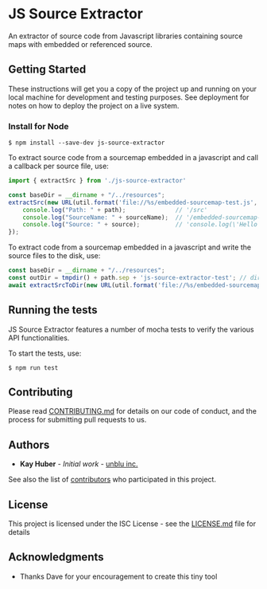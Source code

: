 # JS Source Extractor

An extractor of source code from Javascript libraries containing source maps with embedded or referenced source.

## Getting Started

These instructions will get you a copy of the project up and running on your local machine for development and testing purposes. See deployment for notes on how to deploy the project on a live system.

### Install for Node


```
$ npm install --save-dev js-source-extractor
```

To extract source code from a sourcemap embedded in a javascript and call a callback per source file, use:

```js
import { extractSrc } from './js-source-extractor'

const baseDir = __dirname + "/../resources";
extractSrc(new URL(util.format('file://%s/embedded-sourcemap-test.js', baseDir)), null, (path: string, sourceName: string, source: string | null) => {
    console.log("Path: " + path);              // '/src'
    console.log("SourceName: " + sourceName);  // '/embedded-sourcemap-test.ts'
    console.log("Source: " + source);          // 'console.log(\'Hello World!\');'
});
```

To extract code from a sourcemap embedded in a javascript and write the source files to the disk, use:
```js
const baseDir = __dirname + "/../resources";
const outDir = tmpdir() + path.sep + 'js-source-extractor-test'; // directory to store source files in
await extractSrcToDir(new URL(util.format('file://%s/embedded-sourcemap-test.js', baseDir)), outDir);
```

## Running the tests

JS Source Extractor features a number of mocha tests to verify the various API functionalities.

To start the tests, use:
```
$ npm run test

```

## Contributing

Please read [CONTRIBUTING.md](https://gist.github.com/PurpleBooth/b24679402957c63ec426) for details on our code of conduct, and the process for submitting pull requests to us.

## Authors

* **Kay Huber** - *Initial work* - [unblu inc.](https://github.com/unblu)

See also the list of [contributors](https://github.com/your/project/contributors) who participated in this project.

## License

This project is licensed under the ISC License - see the [LICENSE.md](LICENSE) file for details

## Acknowledgments

* Thanks Dave for your encouragement to create this tiny tool
